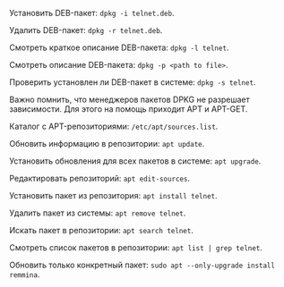 Установить DEB-пакет: `dpkg -i telnet.deb`.

Удалить DEB-пакет: `dpkg -r telnet.deb`.

Смотреть краткое описание DEB-пакета: `dpkg -l telnet`.

Смотреть описание DEB-пакета: `dpkg -p <path to file>`.

Проверить установлен ли DEB-пакет в системе: `dpkg -s telnet`.

Важно помнить, что менеджеров пакетов DPKG не разрешает зависимости. Для этого на помощь приходит APT и APT-GET.

Каталог с APT-репозиториями: `/etc/apt/sources.list`.

Обновить информацию в репозитории: `apt update`.

Установить обновления для всех пакетов в системе: `apt upgrade`.

Редактировать репозиторий: `apt edit-sources`.

Установить пакет из репозитория: `apt install telnet`.

Удалить пакет из системы: `apt remove telnet`.

Искать пакет в репозитории: `apt search telnet`.

Смотреть список пакетов в репозитории: `apt list | grep telnet`.

Обновить только конкретный пакет: `sudo apt --only-upgrade install remmina`.
